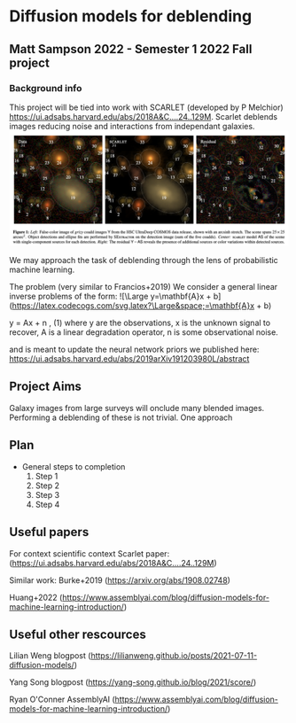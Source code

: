 # Diffusion models for deblending

## Matt Sampson 2022 - Semester 1 2022 Fall project
### Background info
This project will be tied into work with SCARLET (developed by P Melchior) https://ui.adsabs.harvard.edu/abs/2018A&C....24..129M. Scarlet deblends images reducing noise and interactions from independant galaxies.
![Melchior+2022](https://github.com/SampsonML/deblend_with_diffusion/blob/main/images/scarlet_deep_field.png)


We may approach the task of deblending through the lens of probabilistic machine learning. 

The problem (very similar to Francios+2019)
We consider a general linear inverse problems of the form:
![\Large y=\mathbf{A}x + b](https://latex.codecogs.com/svg.latex?\Large&space;=\mathbf{A}x + b) 

y = Ax + n , (1)
where y are the observations, x is the unknown signal to recover, A is a linear degradation operator, n is some observational noise.

and is meant to update the neural network priors we published here: https://ui.adsabs.harvard.edu/abs/2019arXiv191203980L/abstract
## Project Aims

Galaxy images from large surveys will onclude many blended images. Performing a deblending of these is not trivial.
One approach

## Plan

* General steps to completion
  1. Step 1
  2. Step 2
  3. Step 3
  4. Step 4
 

## Useful papers
For context scientific context
Scarlet paper: (https://ui.adsabs.harvard.edu/abs/2018A&C....24..129M)

Similar work:
Burke+2019 (https://arxiv.org/abs/1908.02748)

Huang+2022 (https://www.assemblyai.com/blog/diffusion-models-for-machine-learning-introduction/)

## Useful other rescources
Lilian Weng blogpost (https://lilianweng.github.io/posts/2021-07-11-diffusion-models/)

Yang Song blogpost (https://yang-song.github.io/blog/2021/score/)

Ryan O'Conner AssemblyAI (https://www.assemblyai.com/blog/diffusion-models-for-machine-learning-introduction/)
  
  
  



